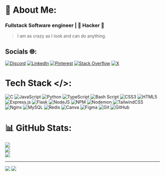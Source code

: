 # 💫 About Me:
### Fullstack Software engineer | 👾 Hacker 👾
> I am as crazy as I look and can do anything.


## Socials 🌐:
[![Discord](https://img.shields.io/badge/Discord-%237289DA.svg?logo=discord&logoColor=white)](https://discord.gg/kKZRtM7D) [![LinkedIn](https://img.shields.io/badge/LinkedIn-%230077B5.svg?logo=linkedin&logoColor=white)](https://linkedin.com/in/johneric1) [![Pinterest](https://img.shields.io/badge/Pinterest-%23E60023.svg?logo=Pinterest&logoColor=white)](https://pinterest.com/jneric49) [![Stack Overflow](https://img.shields.io/badge/-Stackoverflow-FE7A16?logo=stack-overflow&logoColor=white)](https://stackoverflow.com/users/21745967) [![X](https://img.shields.io/badge/X-black.svg?logo=X&logoColor=white)](https://x.com/JohnEri89510617) 

# Tech Stack </>:
![C](https://img.shields.io/badge/c-%2300599C.svg?style=for-the-badge&logo=c&logoColor=white) ![JavaScript](https://img.shields.io/badge/javascript-%23323330.svg?style=for-the-badge&logo=javascript&logoColor=%23F7DF1E) ![Python](https://img.shields.io/badge/python-3670A0?style=for-the-badge&logo=python&logoColor=ffdd54) ![TypeScript](https://img.shields.io/badge/typescript-%23007ACC.svg?style=for-the-badge&logo=typescript&logoColor=white) ![Bash Script](https://img.shields.io/badge/bash_script-%23121011.svg?style=for-the-badge&logo=gnu-bash&logoColor=white) ![CSS3](https://img.shields.io/badge/css3-%231572B6.svg?style=for-the-badge&logo=css3&logoColor=white) ![HTML5](https://img.shields.io/badge/html5-%23E34F26.svg?style=for-the-badge&logo=html5&logoColor=white) ![Express.js](https://img.shields.io/badge/express.js-%23404d59.svg?style=for-the-badge&logo=express&logoColor=%2361DAFB) ![Flask](https://img.shields.io/badge/flask-%23000.svg?style=for-the-badge&logo=flask&logoColor=white) ![NodeJS](https://img.shields.io/badge/node.js-6DA55F?style=for-the-badge&logo=node.js&logoColor=white)  ![NPM](https://img.shields.io/badge/NPM-%23CB3837.svg?style=for-the-badge&logo=npm&logoColor=white) ![Nodemon](https://img.shields.io/badge/NODEMON-%23323330.svg?style=for-the-badge&logo=nodemon&logoColor=%BBDEAD) ![TailwindCSS](https://img.shields.io/badge/tailwindcss-%2338B2AC.svg?style=for-the-badge&logo=tailwind-css&logoColor=white) ![Nginx](https://img.shields.io/badge/nginx-%23009639.svg?style=for-the-badge&logo=nginx&logoColor=white) ![MySQL](https://img.shields.io/badge/mysql-4479A1.svg?style=for-the-badge&logo=mysql&logoColor=white) ![Redis](https://img.shields.io/badge/redis-%23DD0031.svg?style=for-the-badge&logo=redis&logoColor=white) ![Canva](https://img.shields.io/badge/Canva-%2300C4CC.svg?style=for-the-badge&logo=Canva&logoColor=white) ![Figma](https://img.shields.io/badge/figma-%23F24E1E.svg?style=for-the-badge&logo=figma&logoColor=white) ![Git](https://img.shields.io/badge/git-%23F05033.svg?style=for-the-badge&logo=git&logoColor=white) ![GitHub](https://img.shields.io/badge/github-%23121011.svg?style=for-the-badge&logo=github&logoColor=white)
# 📊 GitHub Stats:
![](https://github-readme-stats.vercel.app/api?username=Vulcanric&theme=swift&hide_border=false&include_all_commits=false&count_private=false)<br/>
![](https://github-readme-streak-stats.herokuapp.com/?user=Vulcanric&theme=swift&hide_border=false)<br/>
![](https://github-readme-stats.vercel.app/api/top-langs/?username=Vulcanric&theme=swift&hide_border=false&include_all_commits=false&count_private=false&layout=compact)

---
[![](https://visitcount.itsvg.in/api?id=Vulcanric&icon=0&color=12)](https://visitcount.itsvg.in)
[![](https://visitcount.itsvg.in/api?id=Vulcanric&label=Profile%20Views&color=12&icon=5&pretty=false)](https://visitcount.itsvg.in)

<!-- Proudly created with GPRM ( https://gprm.itsvg.in ) -->
